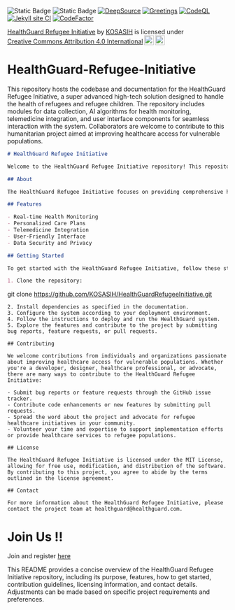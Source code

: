 ![Static Badge](https://img.shields.io/badge/MIT-HackMed-gold)
![Static Badge](https://img.shields.io/badge/Refugee-Care-white)
[![DeepSource](https://app.deepsource.com/gh/KOSASIH/HealthGuard-Refugee-Initiative.svg/?label=active+issues&show_trend=true&token=imWVPP0BPcMg90adUmZyUdGn)](https://app.deepsource.com/gh/KOSASIH/HealthGuard-Refugee-Initiative/)
[![Greetings](https://github.com/KOSASIH/HealthGuard-Refugee-Initiative/actions/workflows/greetings.yml/badge.svg)](https://github.com/KOSASIH/HealthGuard-Refugee-Initiative/actions/workflows/greetings.yml)
[![CodeQL](https://github.com/KOSASIH/HealthGuard-Refugee-Initiative/actions/workflows/codeql.yml/badge.svg)](https://github.com/KOSASIH/HealthGuard-Refugee-Initiative/actions/workflows/codeql.yml)
[![Jekyll site CI](https://github.com/KOSASIH/HealthGuard-Refugee-Initiative/actions/workflows/jekyll-docker.yml/badge.svg)](https://github.com/KOSASIH/HealthGuard-Refugee-Initiative/actions/workflows/jekyll-docker.yml)
[![CodeFactor](https://www.codefactor.io/repository/github/kosasih/healthguard-refugee-initiative/badge)](https://www.codefactor.io/repository/github/kosasih/healthguard-refugee-initiative)
<p xmlns:cc="http://creativecommons.org/ns#" xmlns:dct="http://purl.org/dc/terms/"><a property="dct:title" rel="cc:attributionURL" href="https://github.com/KOSASIH/HealthGuard-Refugee-Initiative">HealthGuard Refugee Initiative</a> by <a rel="cc:attributionURL dct:creator" property="cc:attributionName" href="https://www.linkedin.com/in/kosasih-81b46b5a">KOSASIH</a> is licensed under <a href="https://creativecommons.org/licenses/by/4.0/?ref=chooser-v1" target="_blank" rel="license noopener noreferrer" style="display:inline-block;">Creative Commons Attribution 4.0 International<img style="height:22px!important;margin-left:3px;vertical-align:text-bottom;" src="https://mirrors.creativecommons.org/presskit/icons/cc.svg?ref=chooser-v1"><img style="height:22px!important;margin-left:3px;vertical-align:text-bottom;" src="https://mirrors.creativecommons.org/presskit/icons/by.svg?ref=chooser-v1"></a></p>

# HealthGuard-Refugee-Initiative

This repository hosts the codebase and documentation for the HealthGuard Refugee Initiative, a super advanced high-tech solution designed to handle the health of refugees and refugee children. The repository includes modules for data collection, AI algorithms for health monitoring, telemedicine integration, and user interface components for seamless interaction with the system. Collaborators are welcome to contribute to this humanitarian project aimed at improving healthcare access for vulnerable populations.

```markdown
# HealthGuard Refugee Initiative

Welcome to the HealthGuard Refugee Initiative repository! This repository hosts the codebase and documentation for a groundbreaking project aimed at revolutionizing refugee healthcare through advanced technology solutions.

## About

The HealthGuard Refugee Initiative focuses on providing comprehensive health monitoring and support, with a special emphasis on the health and well-being of refugee children. By leveraging cutting-edge technology, including advanced sensors, AI algorithms, and telemedicine capabilities, this initiative aims to address the unique healthcare challenges faced by refugee populations.

## Features

- Real-time Health Monitoring
- Personalized Care Plans
- Telemedicine Integration
- User-Friendly Interface
- Data Security and Privacy

## Getting Started

To get started with the HealthGuard Refugee Initiative, follow these steps:

1. Clone the repository:
```

git clone https://github.com/KOSASIH/HealthGuardRefugeeInitiative.git

```
2. Install dependencies as specified in the documentation.
3. Configure the system according to your deployment environment.
4. Follow the instructions to deploy and run the HealthGuard system.
5. Explore the features and contribute to the project by submitting bug reports, feature requests, or pull requests.

## Contributing

We welcome contributions from individuals and organizations passionate about improving healthcare access for vulnerable populations. Whether you're a developer, designer, healthcare professional, or advocate, there are many ways to contribute to the HealthGuard Refugee Initiative:

- Submit bug reports or feature requests through the GitHub issue tracker.
- Contribute code enhancements or new features by submitting pull requests.
- Spread the word about the project and advocate for refugee healthcare initiatives in your community.
- Volunteer your time and expertise to support implementation efforts or provide healthcare services to refugee populations.

## License

The HealthGuard Refugee Initiative is licensed under the MIT License, allowing for free use, modification, and distribution of the software. By contributing to this project, you agree to abide by the terms outlined in the license agreement.

## Contact

For more information about the HealthGuard Refugee Initiative, please contact the project team at healthguard@healthguard.com.

```

# Join Us !!

Join and register [here](https://mithackmedicine-refugee-hackathon.mn.co/share/_MsrkOmWgHKcAp12?utm_source=manual)

This README provides a concise overview of the HealthGuard Refugee Initiative repository, including its purpose, features, how to get started, contribution guidelines, licensing information, and contact details. Adjustments can be made based on specific project requirements and preferences.
